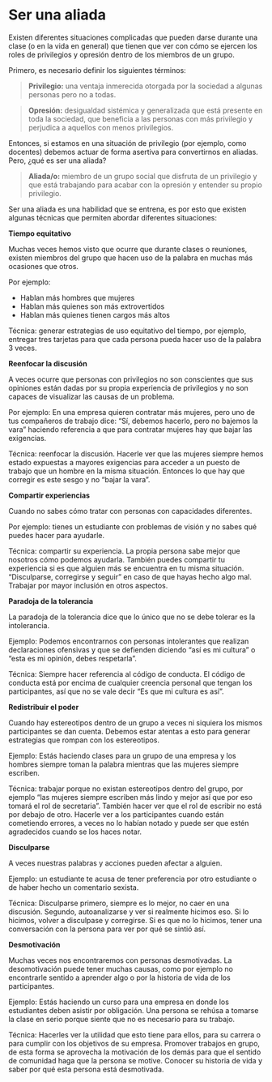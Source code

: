 Ser una aliada
================

Existen diferentes situaciones complicadas que pueden darse durante una
clase (o en la vida en general) que tienen que ver con cómo se ejercen
los roles de privilegios y opresión dentro de los miembros de un grupo.

Primero, es necesario definir los siguientes términos:

> **Privilegio:** una ventaja inmerecida otorgada por la sociedad a
> algunas personas pero no a todas.

> **Opresión:** desigualdad sistémica y generalizada que está presente
> en toda la sociedad, que beneficia a las personas con más privilegio y
> perjudica a aquellos con menos privilegios.

Entonces, si estamos en una situación de privilegio (por ejemplo, como
docentes) debemos actuar de forma asertiva para convertirnos en aliadas.
Pero, ¿qué es ser una aliada?

> **Aliada/o:** miembro de un grupo social que disfruta de un privilegio
> y que está trabajando para acabar con la opresión y entender su propio
> privilegio.

Ser una aliada es una habilidad que se entrena, es por esto que existen
algunas técnicas que permiten abordar diferentes situaciones:

**Tiempo equitativo**

Muchas veces hemos visto que ocurre que durante clases o reuniones,
existen miembros del grupo que hacen uso de la palabra en muchas más
ocasiones que otros.

Por ejemplo:

  - Hablan más hombres que mujeres
  - Hablan más quienes son más extrovertidos
  - Hablan más quienes tienen cargos más altos

Técnica: generar estrategias de uso equitativo del tiempo, por ejemplo,
entregar tres tarjetas para que cada persona pueda hacer uso de la
palabra 3 veces.

**Reenfocar la discusión**

A veces ocurre que personas con privilegios no son conscientes que sus
opiniones están dadas por su propia experiencia de privilegios y no son
capaces de visualizar las causas de un problema.

Por ejemplo: En una empresa quieren contratar más mujeres, pero uno de
tus compañeros de trabajo dice: “Sí, debemos hacerlo, pero no bajemos la
vara” haciendo referencia a que para contratar mujeres hay que bajar las
exigencias.

Técnica: reenfocar la discusión. Hacerle ver que las mujeres siempre
hemos estado expuestas a mayores exigencias para acceder a un puesto de
trabajo que un hombre en la misma situación. Entonces lo que hay que
corregir es este sesgo y no “bajar la vara”.

**Compartir experiencias**

Cuando no sabes cómo tratar con personas con capacidades diferentes.

Por ejemplo: tienes un estudiante con problemas de visión y no sabes qué
puedes hacer para ayudarle.

Técnica: compartir su experiencia. La propia persona sabe mejor que
nosotros cómo podemos ayudarla. También puedes compartir tu experiencia
si es que alguien más se encuentra en tu misma situación. “Disculparse,
corregirse y seguir” en caso de que hayas hecho algo mal. Trabajar por
mayor inclusión en otros aspectos.

**Paradoja de la tolerancia**

La paradoja de la tolerancia dice que lo único que no se debe tolerar es
la intolerancia.

Ejemplo: Podemos encontrarnos con personas intolerantes que realizan
declaraciones ofensivas y que se defienden diciendo “así es mi cultura”
o “esta es mi opinión, debes respetarla”.

Técnica: Siempre hacer referencia al código de conducta. El código de
conducta está por encima de cualquier creencia personal que tengan los
participantes, así que no se vale decir “Es que mi cultura es así”.

**Redistribuir el poder**

Cuando hay estereotipos dentro de un grupo a veces ni siquiera los
mismos participantes se dan cuenta. Debemos estar atentas a esto para
generar estrategias que rompan con los estereotipos.

Ejemplo: Estás haciendo clases para un grupo de una empresa y los
hombres siempre toman la palabra mientras que las mujeres siempre
escriben.

Técnica: trabajar porque no existan estereotipos dentro del grupo, por
ejemplo “las mujeres siempre escriben más lindo y mejor así que por eso
tomará el rol de secretaria”. También hacer ver que el rol de escribir
no está por debajo de otro. Hacerle ver a los participantes cuando están
cometiendo errores, a veces no lo habían notado y puede ser que estén
agradecidos cuando se los haces notar.

**Disculparse**

A veces nuestras palabras y acciones pueden afectar a alguien.

Ejemplo: un estudiante te acusa de tener preferencia por otro estudiante
o de haber hecho un comentario sexista.

Técnica: Disculparse primero, siempre es lo mejor, no caer en una
discusión. Segundo, autoanalizarse y ver si realmente hicimos eso. Si lo
hicimos, volver a disculpase y corregirse. Si es que no lo hicimos,
tener una conversación con la persona para ver por qué se sintió así.

**Desmotivación**

Muchas veces nos encontraremos con personas desmotivadas. La
desomotivación puede tener muchas causas, como por ejemplo no
encontrarle sentido a aprender algo o por la historia de vida de los
participantes.

Ejemplo: Estás haciendo un curso para una empresa en donde los
estudiantes deben asistir por obligación. Una persona se rehúsa a
tomarse la clase en serio porque siente que no es necesario para su
trabajo.

Técnica: Hacerles ver la utilidad que esto tiene para ellos, para su
carrera o para cumplir con los objetivos de su empresa. Promover
trabajos en grupo, de esta forma se aprovecha la motivación de los demás
para que el sentido de comunidad haga que la persona se motive. Conocer
su historia de vida y saber por qué esta persona está desmotivada.
